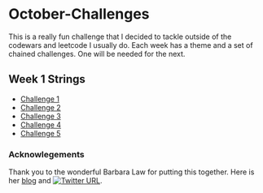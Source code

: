 # October-Challenges

<p>This is a really fun challenge that I decided to tackle outside of the codewars and leetcode I usually do. Each week has a theme and a set of chained challenges. One will be needed for the next.</p>

## Week 1 **Strings**
* [Challenge 1](https://blog.barbaralaw.me/huntober-2022-day-1)
* [Challenge 2](https://blog.barbaralaw.me/huntober-2022-day-2)
* [Challenge 3](https://blog.barbaralaw.me/huntober-2022-day-3)
* [Challenge 4](https://blog.barbaralaw.me/huntober-2022-day-4)
* [Challenge 5](https://blog.barbaralaw.me/huntober-2022-day-5)

### Acknowlegements
Thank you to the wonderful Barbara Law for putting this together. Here is her [blog](https://blog.barbaralaw.me) and 
[![Twitter URL](https://img.shields.io/twitter/url/https/twitter.com/bukotsunikki.svg?style=social&label=Follow%20%40BlawblawLaw)](https://twitter.com/BlawblawLaw).

